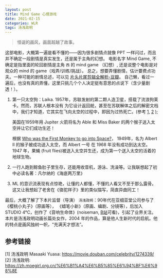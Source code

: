 ```yaml
---
layout: post
title: Mind Game 心理游戏 
date: 2021-02-15
categories: WLR
tags: 汤浅政明
---
```


> 怪诞的画风，画面超越了故事。

这部电影，大概第一遍是看不懂的——因为很多剧情点就像 PPT 一样闪过，而且并不确定一段剧情是真实发生，还是属于主角的幻想。
电影名字 Mind Game, 不确定是指里面的轮回剧情是主角 `西` 的 mind game （幻想）, 
还是说整个电影是对观众的 mind 的 game（戏弄/训练/挑战）。
总之，想要弄懂剧情，估计要费点功夫。一种可能的剧情总述，可以见 [片头片尾剪辑全解析-豆瓣][片头片尾剪辑全解析_douban]。
自己懒，看过一遍后，也没有真的弄懂，这里只挑几个个人决定挺有意思的点说下（含少量剧透！）。

1. 第一只太空狗：Laika. 1957年，苏联发射的第二颗人造卫星，搭载了流浪狗莱卡。然而，苏联人根本没有
   为它设计返回舱，甚至在苏联解体之后的解密文档中，我们才知道，它其实在飞向太空的过程中，即因为过热死亡。(参考 [1][_1], [2][_2] );
   
   美国在1959年用 Jupiter 火箭将名为 Able 和 Miss Baker 的两个猴子送入太空并让它们成功生还！

   根据 [Who was the First Monkey to go into Space?][_3]， 1949年，名为 Albert II 的猴子被成功送入太空，而 Albert 一号
   在 1968 年没有成功到达太空。  
   1947 年，果蝇 (fruit flies)被送入太空并生还，成为第一个送入太空的活着的地球生物。

2. 一行人跑到鲸鱼肚子里生存，还能用收音机，游泳、洗澡等。让我联想起了初中必读名著：凡尔纳的《海底两万里》

3. ML 的意识流表现有点惊艳，让懂的人都懂，不懂的人看又不至于那么露骨。这又让我想起了老舍在《骆驼祥子》里的类似描写，简直异曲同工！

最后，大概了解了下本片监督（导演） `汤浅政明`：90年代在亚细亚堂公司参与了《樱桃小丸子》（原画等），
《蜡笔小新》（原画、编剧、分镜等），后加入 STUDIO 4℃，创作了《音响生命体》(noiseman, [B站][_noiseman]可看)，引起了业界关注。
本片是汤浅政明动画长篇处女作，2004 年的作品，算是他人生新时代的启航。他的特点是画风独树一帜，“充满天才想法”。


## 参考链接

\[1\] 汤浅政明 Masaaki Yuasa: <https://movie.douban.com/celebrity/1274339/>
\[2\] 汤浅政明: <https://zh.moegirl.org.cn/%E6%B1%A4%E6%B5%85%E6%94%BF%E6%98%8E>

[片头片尾剪辑全解析_douban]: https://movie.douban.com/review/3021074/ "片头片尾剪辑全解析"
[_1]: https://baike.baidu.com/item/%E8%8E%B1%E5%8D%A1/2736057 "莱卡 （世界第一只太空狗）"
[_2]: https://new.qq.com/omn/20200531/20200531A0GQ1L00.html "63年前，流浪狗莱卡被选中执行太空任务，至今仍在太空流浪"
[_3]: https://www.universetoday.com/38704/first-monkey-in-space/ "first-monkey-in-space"
[_noiseman]: https://www.bilibili.com/video/BV1as411w7av "【480P/DVDrip/短片】音响生命体 1997【蜜草星H&C字幕组】"